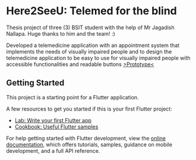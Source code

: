 # Here2SeeU: Telemed for the blind

Thesis project of three (3) BSIT student with the help of Mr Jagadish Nallapa. Huge thanks to him and the team! :)

Developed a telemedicine application with an appointment system that implements the needs of visually
impaired people and to design the telemedicine application to be easy to use for visually impaired
people with accessible functionalities and readable buttons [>Prototype<](https://www.figma.com/proto/Uzbzu9TtxjXISAKRR6BE81/Telemed-for-the-blind?node-id=0-1&t=ybjyE1MKrK9KUP2X-1)


## Getting Started

This project is a starting point for a Flutter application.

A few resources to get you started if this is your first Flutter project:

- [Lab: Write your first Flutter app](https://docs.flutter.dev/get-started/codelab)
- [Cookbook: Useful Flutter samples](https://docs.flutter.dev/cookbook)

For help getting started with Flutter development, view the
[online documentation](https://docs.flutter.dev/), which offers tutorials,
samples, guidance on mobile development, and a full API reference.
